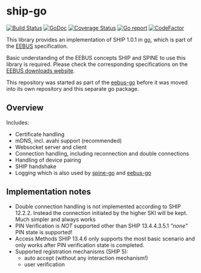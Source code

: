 # ship-go

[![Build Status](https://github.com/enbility/ship-go/actions/workflows/default.yml/badge.svg?branch=master)](https://github.com/enbility/ship-go/actions/workflows/default.yml/badge.svg?branch=master)
[![GoDoc](https://img.shields.io/badge/godoc-reference-5272B4)](https://godoc.org/github.com/enbility/ship-go)
[![Coverage Status](https://coveralls.io/repos/github/enbility/ship-go/badge.svg?branch=master)](https://coveralls.io/github/enbility/ship-go?branch=master)
[![Go report](https://goreportcard.com/badge/github.com/enbility/ship-go)](https://goreportcard.com/report/github.com/enbility/ship-go)
[![CodeFactor](https://www.codefactor.io/repository/github/enbility/ship-go/badge)](https://www.codefactor.io/repository/github/enbility/ship-go)

This library provides an implementation of SHIP 1.0.1 in [go](https://golang.org), which is part of the [EEBUS](https://eebus.org) specification.

Basic understanding of the EEBUS concepts SHIP and SPINE to use this library is required. Please check the corresponding specifications on the [EEBUS downloads website](https://www.eebus.org/media-downloads/).

This repository was started as part of the [eebus-go](https://github.com/enbility/eebus-go) before it was moved into its own repository and this separate go package.

## Overview

Includes:

- Certificate handling
- mDNS, incl. avahi support (recommended)
- Websocket server and client
- Connection handling, including reconnection and double connections
- Handling of device pairing
- SHIP handshake
- Logging which is also used by [spine-go](https://github.com/enbility/spine-go) and [eebus-go](https://github.com/enbility/eebus-go)

## Implementation notes

- Double connection handling is not implemented according to SHIP 12.2.2. Instead the connection initiated by the higher SKI will be kept. Much simpler and always works
- PIN Verification is _NOT_ supported other than SHIP 13.4.4.3.5.1 _"none"_ PIN state is supported!
- Access Methods SHIP 13.4.6 only supports the most basic scenario and only works after PIN verification state is completed.
- Supported registration mechanisms (SHIP 5):
  - auto accept (without any interaction mechanism!)
  - user verification
